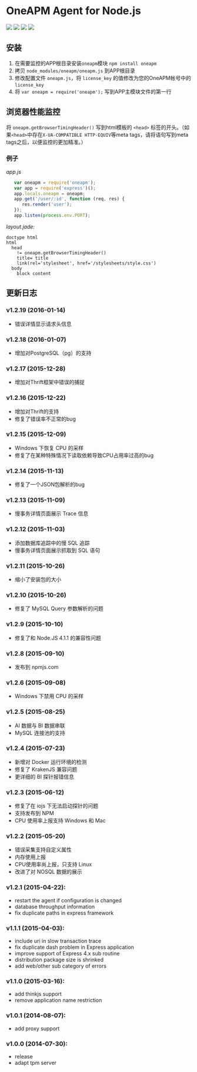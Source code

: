 # OneAPM Agent for Node.js

![](https://img.shields.io/npm/v/oneapm.svg)
[![](https://npm.taobao.org/badge/v/oneapm.svg)](http://npm.taobao.org/package/oneapm)
![](https://img.shields.io/node/v/oneapm.svg)
[![](https://img.shields.io/travis/oneapm/agent-demo-nodejs.svg)](https://travis-ci.org/oneapm/agent-demo-nodejs)

## 安装

1. 在需要监控的APP根目录安装`oneapm`模块 `npm install oneapm`
2. 拷贝 `node_modules/oneapm/oneapm.js` 到APP根目录
3. 修改配置文件 `oneapm.js`，将 `license_key` 的值修改为您的OneAPM帐号中的 `license_key`
4. 将 `var oneapm = require('oneapm');` 写到APP主模块文件的第一行

## 浏览器性能监控

将 `oneapm.getBrowserTimingHeader()` 写到html模板的 `<head>` 标签的开头。（如果`<head>`中存在`X-UA-COMPATIBLE HTTP-EQUIV`等meta tags，请将语句写到meta tags之后，以便监控的更加精准。）

### 例子
*app.js*

```javascript
   var oneapm = require('oneapm');
   var app = require('express')();
   app.locals.oneapm = oneapm;
   app.get('/user/:id', function (req, res) {
      res.render('user');
   });
   app.listen(process.env.PORT);
```

*layout.jade:*

```jade
doctype html
html
  head
    != oneapm.getBrowserTimingHeader()
    title= title
    link(rel='stylesheet', href='/stylesheets/style.css')
  body
    block content
```

## 更新日志

### v1.2.19 (2016-01-14)

* 错误详情显示请求头信息

### v1.2.18 (2016-01-07)

* 增加对PostgreSQL（pg）的支持


### v1.2.17 (2015-12-28)

* 增加对Thrift框架中错误的捕捉

### v1.2.16 (2015-12-22)

* 增加对Thrift的支持
* 修复了错误率不正常的bug

### v1.2.15 (2015-12-09)

* Windows 下恢复 CPU 的采样 
* 修复了在某种特殊情况下读取依赖导致CPU占用率过高的bug

### v1.2.14 (2015-11-13)

* 修复了一个JSON包解析的bug

### v1.2.13 (2015-11-09)

* 慢事务详情页面展示 Trace 信息

### v1.2.12 (2015-11-03)

* 添加数据库追踪中的慢 SQL 追踪
* 慢事务详情页面展示抓取到 SQL 语句

### v1.2.11 (2015-10-26)

* 缩小了安装包的大小

### v1.2.10 (2015-10-26)

* 修复了 MySQL Query 参数解析的问题

### v1.2.9 (2015-10-10)

* 修复了和 Node.JS 4.1.1 的兼容性问题

### v1.2.8 (2015-09-10)

* 发布到 npmjs.com

### v1.2.6 (2015-09-08)

* Windows 下禁用 CPU 的采样 

### v1.2.5 (2015-08-25)

* AI 数据与 BI 数据串联
* MySQL 连接池的支持

### v1.2.4 (2015-07-23)

* 新增对 Docker 运行环境的检测
* 修复了 KrakenJS 兼容问题
* 更详细的 BI 探针报错信息

### v1.2.3 (2015-06-12)

* 修复了在 iojs 下无法启动探针的问题
* 支持发布到 NPM 
* CPU 使用率上报支持 Windows 和 Mac

### v1.2.2 (2015-05-20)

* 错误采集支持自定义属性
* 内存使用上报
* CPU使用率尚上报，只支持 Linux
* 改进了对 NOSQL 数据的展示

### v1.2.1 (2015-04-22):

* restart the agent if configuration is changed
* database throughput information
* fix duplicate paths in express framework

### v1.1.1 (2015-04-03):

* include uri in slow transaction trace
* fix duplicate dash problem in Express application
* improve support of Express 4.x sub routine
* distribution package size is shrinked
* add web/other sub category of errors 

### v1.1.0 (2015-03-16):

* add thinkjs support
* remove application name restriction

### v1.0.1 (2014-08-07):

* add proxy support

### v1.0.0 (2014-07-30):

* release
* adapt tpm server
